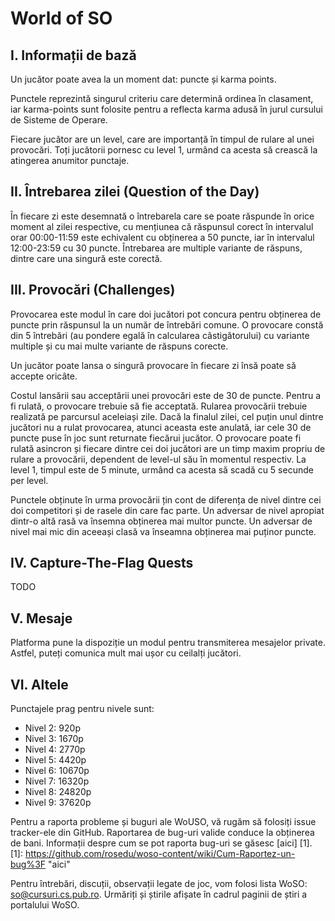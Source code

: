 World of SO
============

I. Informații de bază
---------------------

Un jucător poate avea la un moment dat: puncte și karma points.

Punctele reprezintă singurul criteriu care determină ordinea în clasament, iar karma-points sunt folosite pentru a reflecta karma adusă în jurul cursului de Sisteme de Operare.

Fiecare jucător are un level, care are importanță în timpul de rulare al unei provocări. Toți jucătorii pornesc cu level 1, urmând ca acesta să crească la atingerea anumitor punctaje.

II. Întrebarea zilei (Question of the Day)
------------------------------------------

În fiecare zi este desemnată o întrebarela care se poate răspunde în orice moment al zilei respective, cu mențiunea că răspunsul corect în intervalul orar 00:00-11:59 este echivalent cu obținerea a 50 puncte, iar în intervalul 12:00-23:59 cu 30 puncte. Întrebarea are multiple variante de răspuns, dintre care una singură este corectă.

III. Provocări (Challenges)
---------------------------

Provocarea este modul în care doi jucători pot concura pentru obținerea de puncte prin răspunsul la un număr de întrebări comune. O provocare constă din 5 întrebări (au pondere egală în calcularea câstigătorului) cu variante multiple și cu mai multe variante de răspuns corecte.

Un jucător poate lansa o singură provocare în fiecare zi însă poate să accepte oricâte.

Costul lansării sau acceptării unei provocări este de 30 de puncte. Pentru a fi rulată, o provocare trebuie să fie acceptată. Rularea provocării trebuie realizată pe parcursul aceleiași zile. Dacă la finalul zilei, cel puțin unul dintre jucători nu a rulat provocarea, atunci aceasta este anulată, iar cele 30 de puncte puse în joc sunt returnate fiecărui jucător. O provocare poate fi rulată asincron și fiecare dintre cei doi jucători are un timp maxim propriu de rulare a provocării, dependent de level-ul său în momentul respectiv. La level 1, timpul este de 5 minute, urmând ca acesta să scadă cu 5 secunde per level.

Punctele obținute în urma provocării țin cont de diferența de nivel dintre cei doi competitori și de rasele din care fac parte. Un adversar de nivel apropiat dintr-o altă rasă va însemna obținerea mai multor puncte. Un adversar de nivel mai mic din aceeași clasă va înseamna obținerea mai puținor puncte.

IV. Capture-The-Flag Quests
----------------

TODO


V. Mesaje
-----------

Platforma pune la dispoziție un modul pentru transmiterea mesajelor private. Astfel, puteți comunica mult mai ușor cu ceilalți jucători.

VI. Altele
------------

Punctajele prag pentru nivele sunt:
* Nivel 2: 920p
* Nivel 3: 1670p
* Nivel 4: 2770p
* Nivel 5: 4420p
* Nivel 6: 10670p
* Nivel 7: 16320p
* Nivel 8: 24820p
* Nivel 9: 37620p

Pentru a raporta probleme și buguri ale WoUSO, vă rugăm să folosiți issue tracker-ele din GitHub. Raportarea de bug-uri valide conduce la obținerea de bani. Informații despre cum se pot raporta bug-uri se găsesc [aici] [1].
[1]: https://github.com/rosedu/woso-content/wiki/Cum-Raportez-un-bug%3F "aici"

Pentru întrebări, discuții, observații legate de joc, vom folosi lista WoSO: so@cursuri.cs.pub.ro. Urmăriți și știrile afișate în cadrul paginii de știri a portalului WoSO.

